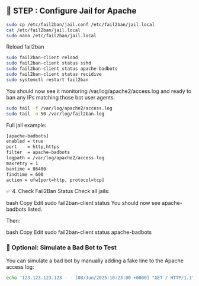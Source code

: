 ## 🔧 STEP : Configure Jail for Apache
```bash
sudo cp /etc/fail2ban/jail.conf /etc/fail2ban/jail.local
cat /etc/fail2ban/jail.local
sudo nano /etc/fail2ban/jail.local

```
Reload fail2ban
```bash
sudo fail2ban-client reload
sudo fail2ban-client status sshd
sudo fail2ban-client status apache-badbots
sudo fail2ban-client status recidive
sudo systemctl restart fail2ban
```
You should now see it monitoring /var/log/apache2/access.log and ready to ban any IPs matching those bot user agents.
```bash
sudo tail -f /var/log/apache2/access.log
sudo tail -n 50 /var/log/fail2ban.log
```


Full jail example:
```bash
[apache-badbots]
enabled = true
port    = http,https
filter  = apache-badbots
logpath = /var/log/apache2/access.log
maxretry = 1
bantime = 86400
findtime = 600
action = ufw[port=http, protocol=tcp]
```
✅ 4. Check Fail2Ban Status
Check all jails:

bash
Copy
Edit
sudo fail2ban-client status
You should now see apache-badbots listed.

Then:

bash
Copy
Edit
sudo fail2ban-client status apache-badbots
### 🧪 Optional: Simulate a Bad Bot to Test
You can simulate a bad bot by manually adding a fake line to the Apache access log:
```bash
echo '123.123.123.123 - - [08/Jun/2025:10:23:00 +0000] "GET / HTTP/1.1" 200 2326 "-" "Jorgee"' | 
```


